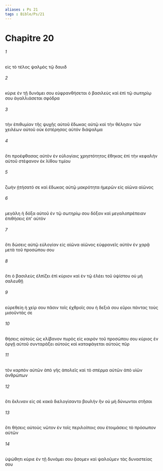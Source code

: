 ```yaml
---
aliases : Ps 21
tags : Bible/Ps/21
---
```


# Chapitre 20

###### 1
εἰς τὸ τέλος ψαλμὸς τῷ δαυιδ
###### 2
κύριε ἐν τῇ δυνάμει σου εὐφρανθήσεται ὁ βασιλεὺς καὶ ἐπὶ τῷ σωτηρίῳ σου ἀγαλλιάσεται σφόδρα
###### 3
τὴν ἐπιθυμίαν τῆς ψυχῆς αὐτοῦ ἔδωκας αὐτῷ καὶ τὴν θέλησιν τῶν χειλέων αὐτοῦ οὐκ ἐστέρησας αὐτόν διάψαλμα
###### 4
ὅτι προέφθασας αὐτὸν ἐν εὐλογίαις χρηστότητος ἔθηκας ἐπὶ τὴν κεφαλὴν αὐτοῦ στέφανον ἐκ λίθου τιμίου
###### 5
ζωὴν ᾐτήσατό σε καὶ ἔδωκας αὐτῷ μακρότητα ἡμερῶν εἰς αἰῶνα αἰῶνος
###### 6
μεγάλη ἡ δόξα αὐτοῦ ἐν τῷ σωτηρίῳ σου δόξαν καὶ μεγαλοπρέπειαν ἐπιθήσεις ἐπ' αὐτόν
###### 7
ὅτι δώσεις αὐτῷ εὐλογίαν εἰς αἰῶνα αἰῶνος εὐφρανεῖς αὐτὸν ἐν χαρᾷ μετὰ τοῦ προσώπου σου
###### 8
ὅτι ὁ βασιλεὺς ἐλπίζει ἐπὶ κύριον καὶ ἐν τῷ ἐλέει τοῦ ὑψίστου οὐ μὴ σαλευθῇ
###### 9
εὑρεθείη ἡ χείρ σου πᾶσιν τοῖς ἐχθροῖς σου ἡ δεξιά σου εὕροι πάντας τοὺς μισοῦντάς σε
###### 10
θήσεις αὐτοὺς ὡς κλίβανον πυρὸς εἰς καιρὸν τοῦ προσώπου σου κύριος ἐν ὀργῇ αὐτοῦ συνταράξει αὐτούς καὶ καταφάγεται αὐτοὺς πῦρ
###### 11
τὸν καρπὸν αὐτῶν ἀπὸ γῆς ἀπολεῖς καὶ τὸ σπέρμα αὐτῶν ἀπὸ υἱῶν ἀνθρώπων
###### 12
ὅτι ἔκλιναν εἰς σὲ κακά διελογίσαντο βουλήν ἣν οὐ μὴ δύνωνται στῆσαι
###### 13
ὅτι θήσεις αὐτοὺς νῶτον ἐν τοῖς περιλοίποις σου ἑτοιμάσεις τὸ πρόσωπον αὐτῶν
###### 14
ὑψώθητι κύριε ἐν τῇ δυνάμει σου ᾄσομεν καὶ ψαλοῦμεν τὰς δυναστείας σου
